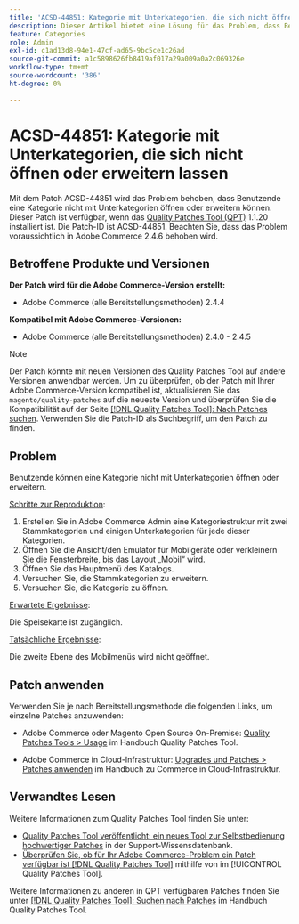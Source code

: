 ```yaml
---
title: 'ACSD-44851: Kategorie mit Unterkategorien, die sich nicht öffnen oder erweitern lassen'
description: Dieser Artikel bietet eine Lösung für das Problem, dass Benutzende eine Kategorie nicht mit Unterkategorien öffnen oder erweitern können.
feature: Categories
role: Admin
exl-id: c1ad13d8-94e1-47cf-ad65-9bc5ce1c26ad
source-git-commit: a1c5898626fb8419af017a29a009a0a2c069326e
workflow-type: tm+mt
source-wordcount: '386'
ht-degree: 0%

---
```


# ACSD-44851: Kategorie mit Unterkategorien, die sich nicht öffnen oder erweitern lassen

Mit dem Patch ACSD-44851 wird das Problem behoben, dass Benutzende eine Kategorie nicht mit Unterkategorien öffnen oder erweitern können. Dieser Patch ist verfügbar, wenn das [Quality Patches Tool (QPT)](https://experienceleague.adobe.com/en/docs/commerce-knowledge-base/kb/announcements/commerce-announcements/magento-quality-patches-released-new-tool-to-self-serve-quality-patches) 1.1.20 installiert ist. Die Patch-ID ist ACSD-44851. Beachten Sie, dass das Problem voraussichtlich in Adobe Commerce 2.4.6 behoben wird.

## Betroffene Produkte und Versionen

**Der Patch wird für die Adobe Commerce-Version erstellt:**

* Adobe Commerce (alle Bereitstellungsmethoden) 2.4.4

**Kompatibel mit Adobe Commerce-Versionen:**

* Adobe Commerce (alle Bereitstellungsmethoden) 2.4.0 - 2.4.5

>[!NOTE]
>
>Der Patch könnte mit neuen Versionen des Quality Patches Tool auf andere Versionen anwendbar werden. Um zu überprüfen, ob der Patch mit Ihrer Adobe Commerce-Version kompatibel ist, aktualisieren Sie das `magento/quality-patches` auf die neueste Version und überprüfen Sie die Kompatibilität auf der Seite [[!DNL Quality Patches Tool]: Nach Patches suchen](https://experienceleague.adobe.com/tools/commerce-quality-patches/index.html). Verwenden Sie die Patch-ID als Suchbegriff, um den Patch zu finden.

## Problem

Benutzende können eine Kategorie nicht mit Unterkategorien öffnen oder erweitern.

<u>Schritte zur Reproduktion</u>:

1. Erstellen Sie in Adobe Commerce Admin eine Kategoriestruktur mit zwei Stammkategorien und einigen Unterkategorien für jede dieser Kategorien.
1. Öffnen Sie die Ansicht/den Emulator für Mobilgeräte oder verkleinern Sie die Fensterbreite, bis das Layout „Mobil“ wird.
1. Öffnen Sie das Hauptmenü des Katalogs.
1. Versuchen Sie, die Stammkategorien zu erweitern.
1. Versuchen Sie, die Kategorie zu öffnen.

<u>Erwartete Ergebnisse</u>:

Die Speisekarte ist zugänglich.

<u>Tatsächliche Ergebnisse</u>:

Die zweite Ebene des Mobilmenüs wird nicht geöffnet.

## Patch anwenden

Verwenden Sie je nach Bereitstellungsmethode die folgenden Links, um einzelne Patches anzuwenden:

* Adobe Commerce oder Magento Open Source On-Premise: [Quality Patches Tools > Usage](/help/tools/quality-patches-tool/usage.md) im Handbuch Quality Patches Tool.

* Adobe Commerce in Cloud-Infrastruktur: [Upgrades und Patches > Patches anwenden](https://experienceleague.adobe.com/docs/commerce-cloud-service/user-guide/develop/upgrade/apply-patches.html) im Handbuch zu Commerce in Cloud-Infrastruktur.

## Verwandtes Lesen

Weitere Informationen zum Quality Patches Tool finden Sie unter:

* [Quality Patches Tool veröffentlicht: ein neues Tool zur Selbstbedienung hochwertiger Patches](https://experienceleague.adobe.com/en/docs/commerce-knowledge-base/kb/announcements/commerce-announcements/magento-quality-patches-released-new-tool-to-self-serve-quality-patches) in der Support-Wissensdatenbank.
* [Überprüfen Sie, ob für Ihr Adobe Commerce-Problem ein Patch verfügbar ist [!DNL Quality Patches Tool]](/help/tools/quality-patches-tool/patches-available-in-qpt/check-patch-for-magento-issue-with-magento-quality-patches.md) mithilfe von im [!UICONTROL Quality Patches Tool].

Weitere Informationen zu anderen in QPT verfügbaren Patches finden Sie unter [[!DNL Quality Patches Tool]: Suchen nach Patches](https://experienceleague.adobe.com/tools/commerce-quality-patches/index.html) im Handbuch Quality Patches Tool.
